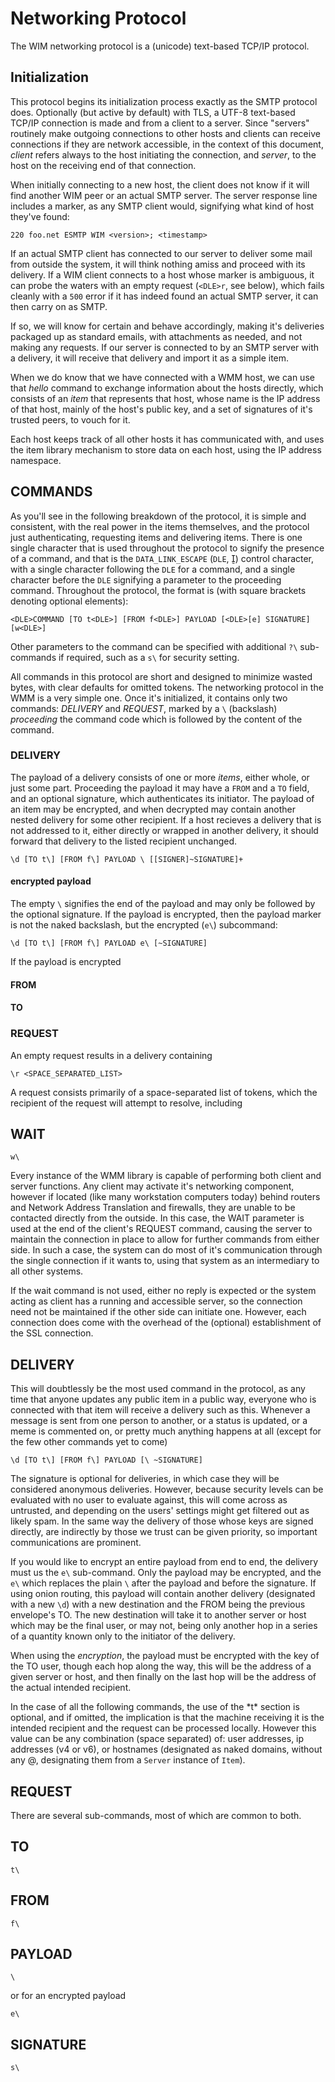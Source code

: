 # Networking Protocol

The WIM networking protocol is a (unicode) text-based TCP/IP protocol.  

## Initialization

This protocol begins its initialization process exactly as the SMTP protocol does.  Optionally (but active by default) with TLS, a UTF-8 text-based TCP/IP connection is made and from a client to a server.  Since "servers" routinely make outgoing connections to other hosts and clients can receive connections if they are network accessible, in the context of this document, *client* refers always to the host initiating the connection, and *server*, to the host on the receiving end of that connection.

When initially connecting to a new host, the client does not know if it will find another WIM peer or an actual SMTP server.  The server response line includes a marker, as any SMTP client would, signifying what kind of host they've found:

	220 foo.net ESMTP WIM <version>; <timestamp>

If an actual SMTP client has connected to our server to deliver some mail from outside the system, it will think nothing amiss and proceed with its delivery.  If a WIM client connects to a host whose marker is ambiguous, it can probe the waters with an empty request (`<DLE>r`, see below), which fails cleanly with a `500` error if it has indeed found an actual SMTP server, it can then carry on as SMTP.



If so, we will know for certain and behave accordingly, making it's deliveries packaged up as standard emails, with attachments as needed, and not making any requests.  If our server is connected to by an SMTP server with a delivery, it will receive that delivery and import it as a simple item.

When we do know that we have connected with a WMM host, we can use that *hello* command to exchange information about the hosts directly, which consists of an *item* that represents that host, whose name is the IP address of that host, mainly of the host's public key, and a set of signatures of it's trusted peers, to vouch for it.

Each host keeps track of all other hosts it has communicated with, and uses the item library mechanism to store data on each host, using the IP address namespace.  

## COMMANDS

As you'll see in the following breakdown of the protocol, it is simple and consistent, with the real power in the items themselves, and the protocol just authenticating, requesting items and delivering items.  There is one single character that is used throughout the protocol to signify the presence of a command, and that is the `DATA_LINK_ESCAPE` (`DLE`, ) control character, with a single character following the `DLE` for a command, and a single character before the `DLE` signifying a parameter to the proceeding command.  Throughout the protocol, the format is (with square brackets denoting optional elements):

	<DLE>COMMAND [TO t<DLE>] [FROM f<DLE>] PAYLOAD [<DLE>[e] SIGNATURE] [w<DLE>] 

Other parameters to the command can be specified with additional `?\` sub-commands if required, such as a `s\` for security setting.


All commands in this protocol are short and designed to minimize wasted bytes, with clear defaults for omitted tokens.  The networking protocol in the WMM is a very simple one.  Once it's initialized, it contains only two commands: *DELIVERY* and *REQUEST*, marked by a `\` (backslash) *proceeding* the command code which is followed by the content of the command.


### DELIVERY

The payload of a delivery consists of one or more *items*, either whole, or just some part.  Proceeding the payload it may have a `FROM` and a `TO` field, and an optional signature, which authenticates its initiator.  The payload of an item may be encrypted, and when decrypted may contain another nested delivery for some other recipient.  If a host recieves a delivery that is not addressed to it, either directly or wrapped in another delivery, it should forward that delivery to the listed recipient unchanged.

	\d [TO t\] [FROM f\] PAYLOAD \ [[SIGNER]~SIGNATURE]+

#### encrypted payload

The empty `\` signifies the end of the payload and may only be followed by the optional signature.  If the payload is encrypted, then the payload marker is not the naked backslash, but the encrypted (`e\`) subcommand:

	\d [TO t\] [FROM f\] PAYLOAD e\ [~SIGNATURE]

If the payload is encrypted

#### FROM

#### TO



### REQUEST

An empty request results in a delivery containing 

	\r <SPACE_SEPARATED_LIST>
	
A request consists primarily of a space-separated list of tokens, which the recipient of the request will attempt to resolve, including 



## WAIT

	w\


Every instance of the WMM library is capable of performing both client and server functions.  Any client may activate it's networking component, however if located (like many workstation computers today) behind routers and Network Address Translation and firewalls, they are unable to be contacted directly from the outside.  In this case, the WAIT parameter is used at the end of the client's REQUEST command, causing the server to maintain the connection in place to allow for further commands from either side.  In such a case, the system can do most of it's communication through the single connection if it wants to, using that system as an intermediary to all other systems.

If the wait command is not used, either no reply is expected or the system acting as client has a running and accessible server, so the connection need not be maintained if the other side can initiate one.  However, each connection does come with the overhead of the (optional) establishment of the SSL connection.

## DELIVERY

This will doubtlessly be the most used command in the protocol, as any time that anyone updates any public item in a public way, everyone who is connected with that item will receive a delivery such as this.  Whenever a message is sent from one person to another, or a status is updated, or a meme is commented on, or pretty much anything happens at all (except for the few other commands yet to come)

	\d [TO t\] [FROM f\] PAYLOAD [\ ~SIGNATURE]
	
The signature is optional for deliveries, in which case they will be considered anonymous deliveries.  However, because security levels can be evaluated with no user to evaluate against, this will come across as untrusted, and depending on the users' settings might get filtered out as likely spam.  In the same way the delivery of those whose keys are signed directly, are indirectly by those we trust can be given priority, so important communications are prominent.

If you would like to encrypt an entire payload from end to end, the delivery must us the `e\` sub-command.  Only the payload may be encrypted, and the `e\` which replaces the plain `\` after the payload and before the signature.  If using onion routing, this payload will contain another delivery (designated with a new `\d`) with a new destination and the FROM being the previous envelope's TO.  The new destination will take it to another server or host which may be the final user, or may not, being only another hop in a series of a quantity known only to the initiator of the delivery.

When using the *encryption*, the payload must be encrypted with the key of the TO user, though each hop along the way, this will be the address of a given server or host, and then finally on the last hop will be the address of the actual intended recipient.

In the case of all the following commands, the use of the *t\* section is optional, and if omitted, the implication is that the machine receiving it is the intended recipient and the request can be processed locally.  However this value can be any combination (space separated) of: user addresses, ip addresses (v4 or v6), or hostnames (designated as naked domains, without any @, designating them from a `Server` instance of `Item`).
## REQUEST


There are several sub-commands, most of which are common to both.

## TO

	t\


## FROM

	f\


## PAYLOAD

	\


or for an encrypted payload

	e\


## SIGNATURE

	s\

